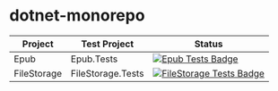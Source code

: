 # dotnet-monorepo

| Project | Test Project | Status |
| --- | --- | --- |
| Epub | Epub.Tests | [![Epub Tests Badge](https://github.com/jayruin/dotnet-monorepo/workflows/Run%20Tests%20Epub/badge.svg)](https://github.com/jayruin/dotnet-monorepo/actions/workflows/run-tests-epub.yml) |
| FileStorage | FileStorage.Tests | [![FileStorage Tests Badge](https://github.com/jayruin/dotnet-monorepo/workflows/Run%20Tests%20FileStorage/badge.svg)](https://github.com/jayruin/dotnet-monorepo/actions/workflows/run-tests-filestorage.yml) |